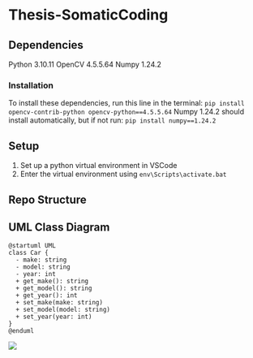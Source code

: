 # Thesis-SomaticCoding

## Dependencies
Python 3.10.11
OpenCV 4.5.5.64
Numpy 1.24.2

### Installation
To install these dependencies, run this line in the terminal:
`pip install opencv-contrib-python opencv-python==4.5.5.64`
Numpy 1.24.2 should install automatically, but if not run:
`pip install numpy==1.24.2`

## Setup
1. Set up a python virtual environment in VSCode
2. Enter the virtual environment using `env\Scripts\activate.bat`

## Repo Structure

## UML Class Diagram

```plantuml
@startuml UML
class Car {
  - make: string
  - model: string
  - year: int
  + get_make(): string
  + get_model(): string
  + get_year(): int
  + set_make(make: string)
  + set_model(model: string)
  + set_year(year: int)
}
@enduml
```
![](UML.svg)